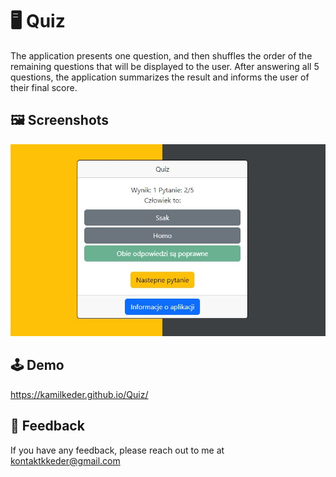 # :desktop_computer: Quiz

The application presents one question, and then shuffles the order of the remaining questions that will be displayed to the user. After answering all 5 questions, the application summarizes the result and informs the user of their final score.

## :framed_picture: Screenshots

![App Screenshot](src/screen.jpg)

## :joystick: Demo

https://kamilkeder.github.io/Quiz/

## :e-mail: Feedback

If you have any feedback, please reach out to me at kontaktkkeder@gmail.com
